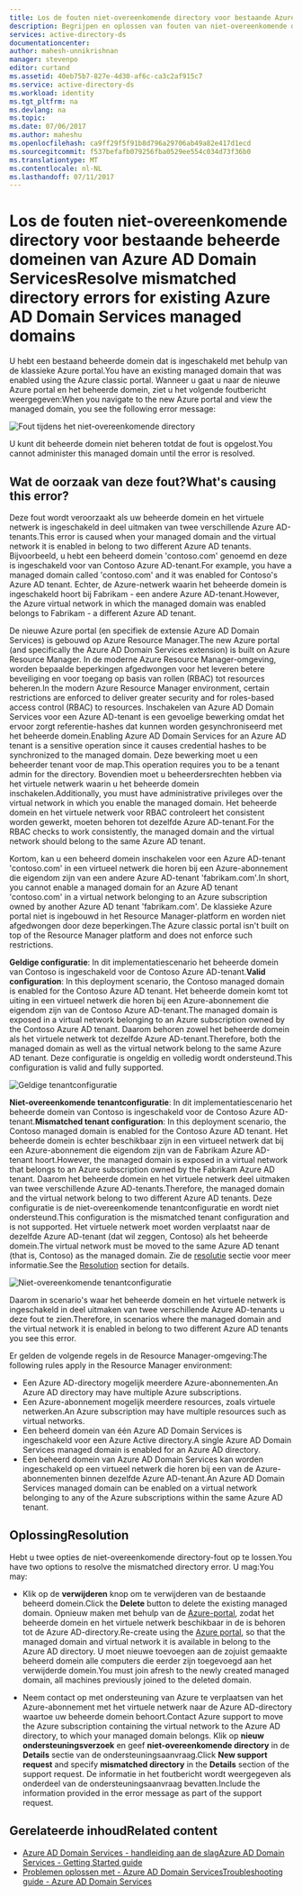 ```yaml
---
title: Los de fouten niet-overeenkomende directory voor bestaande Azure AD Domain Services beheerde domeinen | Microsoft Docs
description: Begrijpen en oplossen van fouten van niet-overeenkomende directory voor bestaande beheerde domeinen van Azure AD Domain Services
services: active-directory-ds
documentationcenter: 
author: mahesh-unnikrishnan
manager: stevenpo
editor: curtand
ms.assetid: 40eb75b7-827e-4d30-af6c-ca3c2af915c7
ms.service: active-directory-ds
ms.workload: identity
ms.tgt_pltfrm: na
ms.devlang: na
ms.topic: 
ms.date: 07/06/2017
ms.author: maheshu
ms.openlocfilehash: ca9ff29f5f91b8d796a29706ab49a82e417d1ecd
ms.sourcegitcommit: f537befafb079256fba0529ee554c034d73f36b0
ms.translationtype: MT
ms.contentlocale: nl-NL
ms.lasthandoff: 07/11/2017
---
```

# <a name="resolve-mismatched-directory-errors-for-existing-azure-ad-domain-services-managed-domains"></a><span data-ttu-id="fe013-103">Los de fouten niet-overeenkomende directory voor bestaande beheerde domeinen van Azure AD Domain Services</span><span class="sxs-lookup"><span data-stu-id="fe013-103">Resolve mismatched directory errors for existing Azure AD Domain Services managed domains</span></span>
<span data-ttu-id="fe013-104">U hebt een bestaand beheerde domein dat is ingeschakeld met behulp van de klassieke Azure portal.</span><span class="sxs-lookup"><span data-stu-id="fe013-104">You have an existing managed domain that was enabled using the Azure classic portal.</span></span> <span data-ttu-id="fe013-105">Wanneer u gaat u naar de nieuwe Azure portal en het beheerde domein, ziet u het volgende foutbericht weergegeven:</span><span class="sxs-lookup"><span data-stu-id="fe013-105">When you navigate to the new Azure portal and view the managed domain, you see the following error message:</span></span>

![Fout tijdens het niet-overeenkomende directory](.\media\getting-started\mismatched-tenant-error.png)

<span data-ttu-id="fe013-107">U kunt dit beheerde domein niet beheren totdat de fout is opgelost.</span><span class="sxs-lookup"><span data-stu-id="fe013-107">You cannot administer this managed domain until the error is resolved.</span></span>


## <a name="whats-causing-this-error"></a><span data-ttu-id="fe013-108">Wat de oorzaak van deze fout?</span><span class="sxs-lookup"><span data-stu-id="fe013-108">What's causing this error?</span></span>
<span data-ttu-id="fe013-109">Deze fout wordt veroorzaakt als uw beheerde domein en het virtuele netwerk is ingeschakeld in deel uitmaken van twee verschillende Azure AD-tenants.</span><span class="sxs-lookup"><span data-stu-id="fe013-109">This error is caused when your managed domain and the virtual network it is enabled in belong to two different Azure AD tenants.</span></span> <span data-ttu-id="fe013-110">Bijvoorbeeld, u hebt een beheerd domein 'contoso.com' genoemd en deze is ingeschakeld voor van Contoso Azure AD-tenant.</span><span class="sxs-lookup"><span data-stu-id="fe013-110">For example, you have a managed domain called 'contoso.com' and it was enabled for Contoso's Azure AD tenant.</span></span> <span data-ttu-id="fe013-111">Echter, de Azure-netwerk waarin het beheerde domein is ingeschakeld hoort bij Fabrikam - een andere Azure AD-tenant.</span><span class="sxs-lookup"><span data-stu-id="fe013-111">However, the Azure virtual network in which the managed domain was enabled belongs to Fabrikam - a different Azure AD tenant.</span></span>

<span data-ttu-id="fe013-112">De nieuwe Azure portal (en specifiek de extensie Azure AD Domain Services) is gebouwd op Azure Resource Manager.</span><span class="sxs-lookup"><span data-stu-id="fe013-112">The new Azure portal (and specifically the Azure AD Domain Services extension) is built on Azure Resource Manager.</span></span> <span data-ttu-id="fe013-113">In de moderne Azure Resource Manager-omgeving, worden bepaalde beperkingen afgedwongen voor het leveren betere beveiliging en voor toegang op basis van rollen (RBAC) tot resources beheren.</span><span class="sxs-lookup"><span data-stu-id="fe013-113">In the modern Azure Resource Manager environment, certain restrictions are enforced to deliver greater security and for roles-based access control (RBAC) to resources.</span></span> <span data-ttu-id="fe013-114">Inschakelen van Azure AD Domain Services voor een Azure AD-tenant is een gevoelige bewerking omdat het ervoor zorgt referentie-hashes dat kunnen worden gesynchroniseerd met het beheerde domein.</span><span class="sxs-lookup"><span data-stu-id="fe013-114">Enabling Azure AD Domain Services for an Azure AD tenant is a sensitive operation since it causes credential hashes to be synchronized to the managed domain.</span></span> <span data-ttu-id="fe013-115">Deze bewerking moet u een beheerder tenant voor de map.</span><span class="sxs-lookup"><span data-stu-id="fe013-115">This operation requires you to be a tenant admin for the directory.</span></span> <span data-ttu-id="fe013-116">Bovendien moet u beheerdersrechten hebben via het virtuele netwerk waarin u het beheerde domein inschakelen.</span><span class="sxs-lookup"><span data-stu-id="fe013-116">Additionally, you must have administrative privileges over the virtual network in which you enable the managed domain.</span></span> <span data-ttu-id="fe013-117">Het beheerde domein en het virtuele netwerk voor RBAC controleert het consistent worden gewerkt, moeten behoren tot dezelfde Azure AD-tenant.</span><span class="sxs-lookup"><span data-stu-id="fe013-117">For the RBAC checks to work consistently, the managed domain and the virtual network should belong to the same Azure AD tenant.</span></span>

<span data-ttu-id="fe013-118">Kortom, kan u een beheerd domein inschakelen voor een Azure AD-tenant 'contoso.com' in een virtueel netwerk die horen bij een Azure-abonnement die eigendom zijn van een andere Azure AD-tenant 'fabrikam.com'.</span><span class="sxs-lookup"><span data-stu-id="fe013-118">In short, you cannot enable a managed domain for an Azure AD tenant 'contoso.com' in a virtual network belonging to an Azure subscription owned by another Azure AD tenant 'fabrikam.com'.</span></span> <span data-ttu-id="fe013-119">De klassieke Azure portal niet is ingebouwd in het Resource Manager-platform en worden niet afgedwongen door deze beperkingen.</span><span class="sxs-lookup"><span data-stu-id="fe013-119">The Azure classic portal isn't built on top of the Resource Manager platform and does not enforce such restrictions.</span></span>

<span data-ttu-id="fe013-120">**Geldige configuratie**: In dit implementatiescenario het beheerde domein van Contoso is ingeschakeld voor de Contoso Azure AD-tenant.</span><span class="sxs-lookup"><span data-stu-id="fe013-120">**Valid configuration**: In this deployment scenario, the Contoso managed domain is enabled for the Contoso Azure AD tenant.</span></span> <span data-ttu-id="fe013-121">Het beheerde domein komt tot uiting in een virtueel netwerk die horen bij een Azure-abonnement die eigendom zijn van de Contoso Azure AD-tenant.</span><span class="sxs-lookup"><span data-stu-id="fe013-121">The managed domain is exposed in a virtual network belonging to an Azure subscription owned by the Contoso Azure AD tenant.</span></span> <span data-ttu-id="fe013-122">Daarom behoren zowel het beheerde domein als het virtuele netwerk tot dezelfde Azure AD-tenant.</span><span class="sxs-lookup"><span data-stu-id="fe013-122">Therefore, both the managed domain as well as the virtual network belong to the same Azure AD tenant.</span></span> <span data-ttu-id="fe013-123">Deze configuratie is ongeldig en volledig wordt ondersteund.</span><span class="sxs-lookup"><span data-stu-id="fe013-123">This configuration is valid and fully supported.</span></span>

![Geldige tenantconfiguratie](./media/getting-started/valid-tenant-config.png)

<span data-ttu-id="fe013-125">**Niet-overeenkomende tenantconfiguratie**: In dit implementatiescenario het beheerde domein van Contoso is ingeschakeld voor de Contoso Azure AD-tenant.</span><span class="sxs-lookup"><span data-stu-id="fe013-125">**Mismatched tenant configuration**: In this deployment scenario, the Contoso managed domain is enabled for the Contoso Azure AD tenant.</span></span> <span data-ttu-id="fe013-126">Het beheerde domein is echter beschikbaar zijn in een virtueel netwerk dat bij een Azure-abonnement die eigendom zijn van de Fabrikam Azure AD-tenant hoort.</span><span class="sxs-lookup"><span data-stu-id="fe013-126">However, the managed domain is exposed in a virtual network that belongs to an Azure subscription owned by the Fabrikam Azure AD tenant.</span></span> <span data-ttu-id="fe013-127">Daarom het beheerde domein en het virtuele netwerk deel uitmaken van twee verschillende Azure AD-tenants.</span><span class="sxs-lookup"><span data-stu-id="fe013-127">Therefore, the managed domain and the virtual network belong to two different Azure AD tenants.</span></span> <span data-ttu-id="fe013-128">Deze configuratie is de niet-overeenkomende tenantconfiguratie en wordt niet ondersteund.</span><span class="sxs-lookup"><span data-stu-id="fe013-128">This configuration is the mismatched tenant configuration and is not supported.</span></span> <span data-ttu-id="fe013-129">Het virtuele netwerk moet worden verplaatst naar de dezelfde Azure AD-tenant (dat wil zeggen, Contoso) als het beheerde domein.</span><span class="sxs-lookup"><span data-stu-id="fe013-129">The virtual network must be moved to the same Azure AD tenant (that is, Contoso) as the managed domain.</span></span> <span data-ttu-id="fe013-130">Zie de [resolutie](#resolution) sectie voor meer informatie.</span><span class="sxs-lookup"><span data-stu-id="fe013-130">See the [Resolution](#resolution) section for details.</span></span>

![Niet-overeenkomende tenantconfiguratie](./media/getting-started/mismatched-tenant-config.png)

<span data-ttu-id="fe013-132">Daarom in scenario's waar het beheerde domein en het virtuele netwerk is ingeschakeld in deel uitmaken van twee verschillende Azure AD-tenants u deze fout te zien.</span><span class="sxs-lookup"><span data-stu-id="fe013-132">Therefore, in scenarios where the managed domain and the virtual network it is enabled in belong to two different Azure AD tenants you see this error.</span></span>

<span data-ttu-id="fe013-133">Er gelden de volgende regels in de Resource Manager-omgeving:</span><span class="sxs-lookup"><span data-stu-id="fe013-133">The following rules apply in the Resource Manager environment:</span></span>
- <span data-ttu-id="fe013-134">Een Azure AD-directory mogelijk meerdere Azure-abonnementen.</span><span class="sxs-lookup"><span data-stu-id="fe013-134">An Azure AD directory may have multiple Azure subscriptions.</span></span>
- <span data-ttu-id="fe013-135">Een Azure-abonnement mogelijk meerdere resources, zoals virtuele netwerken.</span><span class="sxs-lookup"><span data-stu-id="fe013-135">An Azure subscription may have multiple resources such as virtual networks.</span></span>
- <span data-ttu-id="fe013-136">Een beheerd domein van één Azure AD Domain Services is ingeschakeld voor een Azure Active directory.</span><span class="sxs-lookup"><span data-stu-id="fe013-136">A single Azure AD Domain Services managed domain is enabled for an Azure AD directory.</span></span>
- <span data-ttu-id="fe013-137">Een beheerd domein van Azure AD Domain Services kan worden ingeschakeld op een virtueel netwerk die horen bij een van de Azure-abonnementen binnen dezelfde Azure AD-tenant.</span><span class="sxs-lookup"><span data-stu-id="fe013-137">An Azure AD Domain Services managed domain can be enabled on a virtual network belonging to any of the Azure subscriptions within the same Azure AD tenant.</span></span>


## <a name="resolution"></a><span data-ttu-id="fe013-138">Oplossing</span><span class="sxs-lookup"><span data-stu-id="fe013-138">Resolution</span></span>
<span data-ttu-id="fe013-139">Hebt u twee opties de niet-overeenkomende directory-fout op te lossen.</span><span class="sxs-lookup"><span data-stu-id="fe013-139">You have two options to resolve the mismatched directory error.</span></span> <span data-ttu-id="fe013-140">U mag:</span><span class="sxs-lookup"><span data-stu-id="fe013-140">You may:</span></span>

- <span data-ttu-id="fe013-141">Klik op de **verwijderen** knop om te verwijderen van de bestaande beheerd domein.</span><span class="sxs-lookup"><span data-stu-id="fe013-141">Click the **Delete** button to delete the existing managed domain.</span></span> <span data-ttu-id="fe013-142">Opnieuw maken met behulp van de [Azure-portal](https://portal.azure.com), zodat het beheerde domein en het virtuele netwerk beschikbaar in de is behoren tot de Azure AD-directory.</span><span class="sxs-lookup"><span data-stu-id="fe013-142">Re-create using the [Azure portal](https://portal.azure.com), so that the managed domain and virtual network it is available in belong to the Azure AD directory.</span></span> <span data-ttu-id="fe013-143">U moet nieuwe toevoegen aan de zojuist gemaakte beheerd domein alle computers die eerder zijn toegevoegd aan het verwijderde domein.</span><span class="sxs-lookup"><span data-stu-id="fe013-143">You must join afresh to the newly created managed domain, all machines previously joined to the deleted domain.</span></span>

- <span data-ttu-id="fe013-144">Neem contact op met ondersteuning van Azure te verplaatsen van het Azure-abonnement met het virtuele netwerk naar de Azure AD-directory waartoe uw beheerde domein behoort.</span><span class="sxs-lookup"><span data-stu-id="fe013-144">Contact Azure support to move the Azure subscription containing the virtual network to the Azure AD directory, to which your managed domain belongs.</span></span> <span data-ttu-id="fe013-145">Klik op **nieuw ondersteuningsverzoek** en geef **niet-overeenkomende directory** in de **Details** sectie van de ondersteuningsaanvraag.</span><span class="sxs-lookup"><span data-stu-id="fe013-145">Click **New support request** and specify **mismatched directory** in the **Details** section of the support request.</span></span> <span data-ttu-id="fe013-146">De informatie in het foutbericht wordt weergegeven als onderdeel van de ondersteuningsaanvraag bevatten.</span><span class="sxs-lookup"><span data-stu-id="fe013-146">Include the information provided in the error message as part of the support request.</span></span>


## <a name="related-content"></a><span data-ttu-id="fe013-147">Gerelateerde inhoud</span><span class="sxs-lookup"><span data-stu-id="fe013-147">Related content</span></span>
* [<span data-ttu-id="fe013-148">Azure AD Domain Services - handleiding aan de slag</span><span class="sxs-lookup"><span data-stu-id="fe013-148">Azure AD Domain Services - Getting Started guide</span></span>](active-directory-ds-getting-started.md)
* [<span data-ttu-id="fe013-149">Problemen oplossen met - Azure AD Domain Services</span><span class="sxs-lookup"><span data-stu-id="fe013-149">Troubleshooting guide - Azure AD Domain Services</span></span>](active-directory-ds-troubleshooting.md)
